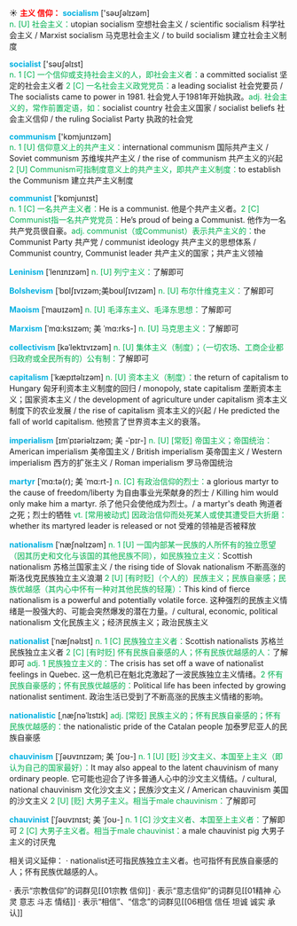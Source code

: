 ☀ <font color="red">**主义 信仰：**</font>
<font color="sky blue">**socialism**</font> ['səʊʃəlɪzəm]  
<font color="#00b050">n. [U] 社会主义：</font>utopian socialism 空想社会主义 / scientific socialism 科学社会主义 / Marxist socialism 马克思社会主义 / to build socialism 建立社会主义制度

<font color="sky blue">**socialist**</font> ['səʊʃəlɪst]  
<font color="#00b050">n. 1 [C] 一个信仰或支持社会主义的人，即社会主义者：</font>a committed socialist 坚定的社会主义者 <font color="#00b050">2 [C] 一名社会主义政党党员：</font>a leading socialist 社会党要员 / The socialists came to power in 1981. 社会党人于1981年开始执政。<font color="#00b050">adj. 社会主义的，常作前置定语，如：</font>socialist country 社会主义国家 / socialist beliefs 社会主义信仰 / the ruling Socialist Party 执政的社会党

<font color="sky blue">**communism**</font> ['kɒmjunɪzəm]  
<font color="#00b050">n. 1 [U] 信仰意义上的共产主义：</font>international communism 国际共产主义 / Soviet communism 苏维埃共产主义 / the rise of communism 共产主义的兴起 <font color="#00b050">2 [U] Communism可指制度意义上的共产主义，即共产主义制度：</font>to establish the Communism 建立共产主义制度

<font color="sky blue">**communist**</font> ['kɒmjunɪst]  
<font color="#00b050">n. 1 [C] 一名共产主义者：</font>He is a communist. 他是个共产主义者。<font color="#00b050">2 [C] Communist指一名共产党党员：</font>He’s proud of being a Communist. 他作为一名共产党员很自豪。<font color="#00b050">adj. communist（或Communist）表示共产主义的：</font>the Communist Party 共产党 / communist ideology 共产主义的思想体系 / Communist country, Communist leader 共产主义的国家；共产主义领袖
           
<font color="sky blue">**Leninism**</font> [ˈlenɪnɪzəm]
<font color="#00b050">n. [U] 列宁主义：</font>了解即可

<font color="sky blue">**Bolshevism**</font> [ˈbɒlʃɪvɪzəm;美boʊlʃɪvɪzəm]
<font color="#00b050">n. [U] 布尔什维克主义：</font>了解即可

<font color="sky blue">**Maoism**</font> [ˈmaʊɪzəm]
<font color="#00b050">n. [U] 毛泽东主义、毛泽东思想：</font>了解即可

<font color="sky blue">**Marxism**</font> [ˈmɑ:ksɪzəm; 美 ˈmɑ:rks-]
<font color="#00b050">n. [U] 马克思主义：</font>了解即可

<font color="sky blue">**collectivism**</font> [kəˈlektɪvɪzəm]
<font color="#00b050">n. [U] 集体主义（制度）；（一切农场、工商企业都归政府或全民所有的）公有制：</font>了解即可
           
<font color="sky blue">**capitalism**</font> [ˈkæpɪtəlɪzəm]
<font color="#00b050">n. [U] 资本主义（制度）：</font>the return of capitalism to Hungary 匈牙利资本主义制度的回归 / monopoly, state capitalism 垄断资本主义；国家资本主义 / the development of agriculture under capitalism 资本主义制度下的农业发展 / the rise of capitalism 资本主义的兴起 / He predicted the fall of world capitalism. 他预言了世界资本主义的衰落。
                      
<font color="sky blue">**imperialism**</font> [ɪmˈpɪəriəlɪzəm; 美 -ˈpɪr-]
<font color="#00b050">n. [U] [常贬] 帝国主义；帝国统治：</font>American imperialism 美帝国主义 / British imperialism 英帝国主义 / Western imperialism 西方的扩张主义 / Roman imperialism 罗马帝国统治

<font color="sky blue">**martyr**</font> [ˈmɑ:tə(r); 美 ˈmɑ:rt-]
<font color="#00b050">n. [C] 有政治信仰的烈士：</font>a glorious martyr to the cause of freedom/liberty 为自由事业光荣献身的烈士 / Killing him would only make him a martyr. 杀了他只会使他成为烈士。/ a martyr's death 殉道者之死；烈士的牺牲 <font color="#00b050">vt. [常用被动式] 因政治信仰而处死某人或使其遭受巨大折磨：</font>whether its martyred leader is released or not 受难的领袖是否被释放
           
<font color="sky blue">**nationalism**</font> [ˈnæʃnəlɪzəm]
<font color="#00b050">n. 1 [U] 一国内部某一民族的人所怀有的独立愿望（因其历史和文化与该国的其他民族不同），如民族独立主义：</font>Scottish nationalism 苏格兰国家主义 / the rising tide of Slovak nationalism 不断高涨的斯洛伐克民族独立主义浪潮 <font color="#00b050">2 [U] [有时贬]（个人的）民族主义；民族自豪感；民族优越感（其内心中怀有一种对其他民族的轻蔑）：</font>This kind of fierce nationalism is a powerful and potentially volatile force. 这种强烈的民族主义情绪是一股强大的、可能会突然爆发的潜在力量。/ cultural, economic, political nationalism 文化民族主义；经济民族主义；政治民族主义
          
<font color="sky blue">**nationalist**</font> [ˈnæʃnəlɪst]
<font color="#00b050">n. 1 [C] 民族独立主义者：</font>Scottish nationalists 苏格兰民族独立主义者 <font color="#00b050">2 [C] [有时贬] 怀有民族自豪感的人；怀有民族优越感的人：</font>了解即可 <font color="#00b050">adj. 1 民族独立主义的：</font>The crisis has set off a wave of nationalist feelings in Quebec. 这一危机已在魁北克激起了一波民族独立主义情绪。<font color="#00b050">2 怀有民族自豪感的；怀有民族优越感的：</font>Political life has been infected by growing nationalist sentiment. 政治生活已受到了不断高涨的民族主义情绪的影响。
           
<font color="sky blue">**nationalistic**</font> [ˌnæʃnəˈlɪstɪk]
<font color="#00b050">adj. [常贬] 民族主义的；怀有民族自豪感的；怀有民族优越感的：</font>the nationalistic pride of the Catalan people 加泰罗尼亚人的民族自豪感          

<font color="sky blue">**chauvinism**</font> [ˈʃəʊvɪnɪzəm; 美 ˈʃoʊ-]
<font color="#00b050">n. 1 [U] [贬] 沙文主义、本国至上主义（即认为自己的国家最好）：</font>It may also appeal to the latent chauvinism of many ordinary people. 它可能也迎合了许多普通人心中的沙文主义情结。/ cultural, national chauvinism 文化沙文主义；民族沙文主义 / American chauvinism 美国的沙文主义 <font color="#00b050">2 [U] [贬] 大男子主义。相当于male chauvinism：</font>了解即可

<font color="sky blue">**chauvinist**</font> [ˈʃəʊvɪnɪst; 美 ˈʃoʊ-]
<font color="#00b050">n. 1 [C] 沙文主义者、本国至上主义者：</font>了解即可 <font color="#00b050">2 [C] 大男子主义者。相当于male chauvinist：</font>a male chauvinist pig 大男子主义的讨厌鬼

相关词义延伸：
· nationalist还可指民族独立主义者。也可指怀有民族自豪感的人；怀有民族优越感的人。

· 表示“宗教信仰”的词群见[[01宗教 信仰]]
· 表示“意志信仰”的词群见[[01精神 心灵 意志 斗志 情结]]
· 表示“相信”、“信念”的词群见[[06相信 信任 坦诚 诚实 承认]]

